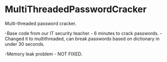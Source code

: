 # MultiThreadedPasswordCracker
Multi-threaded password cracker. 

-Base code from our IT security teacher - 6 minutes to crack passwords.
-Changed it to multithreaded, can break passwords based on dictionary in under 30 seconds.

-Memory leak problem - NOT FIXED.
